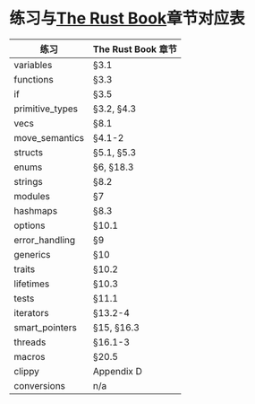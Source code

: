 # 练习与[The Rust Book](https://doc.rust-lang.org/stable/book/)章节对应表

| 练习            | The Rust Book 章节 |
| --------------- | ------------------ |
| variables       | §3.1               |
| functions       | §3.3               |
| if              | §3.5               |
| primitive_types | §3.2, §4.3         |
| vecs            | §8.1               |
| move_semantics  | §4.1-2             |
| structs         | §5.1, §5.3         |
| enums           | §6, §18.3          |
| strings         | §8.2               |
| modules         | §7                 |
| hashmaps        | §8.3               |
| options         | §10.1              |
| error_handling  | §9                 |
| generics        | §10                |
| traits          | §10.2              |
| lifetimes       | §10.3              |
| tests           | §11.1              |
| iterators       | §13.2-4            |
| smart_pointers  | §15, §16.3         |
| threads         | §16.1-3            |
| macros          | §20.5              |
| clippy          | Appendix D         |
| conversions     | n/a                |
